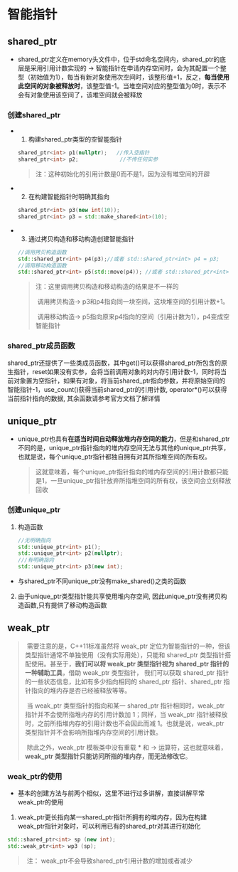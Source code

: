 # 智能指针



## shared_ptr

* shared_ptr定义在memory头文件中，位于std命名空间内，shared_ptr的底层是采用引用计数实现的 -> 智能指针在申请内存空间时，会为其配置一个整型（初始值为1），每当有新对象使用次空间时，该整形值+1，反之，**每当使用此空间的对象被释放时**，该整型值-1。当堆空间对应的整型值为0时，表示不会有对象使用该空间了，该堆空间就会被释放

### 创建shared_ptr

* 1. 构建shared_ptr类型的空智能指针

  ```c++
  shared_ptr<int> p1(nullptr);   //传入空指针
  shared_ptr<int> p2;   		  //不传任何实参
  ```

  > 注：这种初始化的引用计数是0而不是1，因为没有堆空间的开辟

* 2. 在构建智能指针时明确其指向

  ```c++
  shared_ptr<int> p3(new int(10));
  shared_ptr<int> p3 = std::make_shared<int>(10);
  ```

* 3. 通过拷贝构造和移动构造创建智能指针

  ```c++
  //调用拷贝构造函数
  std::shared_ptr<int> p4(p3);//或者 std::shared_ptr<int> p4 = p3;
  //调用移动构造函数
  std::shared_ptr<int> p5(std::move(p4)); //或者 std::shared_ptr<int> p5 = std::move(p4);
  ```

  > 注：这里调用拷贝构造和移动构造的结果是不一样的
  >
  > ​	调用拷贝构造->  p3和p4指向同一块空间，这块堆空间的引用计数+1。
  >
  > ​	调用移动构造->  p5指向原来p4指向的空间（引用计数为1），p4变成空智能指针

### shared_ptr成员函数

shared_ptr还提供了一些类成员函数，其中get()可以获得shared_ptr所包含的原生指针，reset如果没有实参，会将当前调用对象的对内存引用计数-1，同时将当前对象置为空指针，如果有对象，将当前shared_ptr指向参数，并将原始空间的智能指针-1，use_count()获得当前shared_ptr的引用计数, operator*()可以获得当前指针指向的数据, 其余函数请参考官方文档了解详情

## unique_ptr

* unique_ptr也具有**在适当时间自动释放堆内存空间的能力**，但是和shared_ptr不同的是，unique_ptr指针指向的堆内存空间无法与其他的unique_ptr共享，也就是说，每个unique_ptr指针都独自拥有对其所指堆空间的所有权。

  > 这就意味着，每个unique_ptr指针指向的堆内存空间的引用计数都只能是1，一旦unique_ptr指针放弃所指堆空间的所有权，该空间会立刻释放回收

### 创建unique_ptr

1. 构造函数

   ```c++
   //无明确指向
   std::unique_ptr<int> p1();
   std::unique_ptr<int> p2(nullptr);
   ///有明确指向
   std::unique_ptr<int> p3(new int);
   ```

* 与shared_ptr不同unique_ptr没有make_shared()之类的函数

2. 由于unique_ptr类型指针能共享使用堆内存空间, 因此unique_ptr没有拷贝构造函数,只有提供了移动构造函数

## weak_ptr

> ​	需要注意的是，C++11标准虽然将 weak_ptr 定位为智能指针的一种，但该类型指针通常不单独使用（没有实际用处），只能和 shared_ptr 类型指针搭配使用。甚至于，**我们可以将 weak_ptr 类型指针视为 shared_ptr 指针的一种辅助工具**，借助 weak_ptr 类型指针， 我们可以获取 shared_ptr 指针的一些状态信息，比如有多少指向相同的 shared_ptr 指针、shared_ptr 指针指向的堆内存是否已经被释放等等。
>
> ​	当 weak_ptr 类型指针的指向和某一 shared_ptr 指针相同时，weak_ptr 指针并不会使所指堆内存的引用计数加 1；同样，当 weak_ptr 指针被释放时，之前所指堆内存的引用计数也不会因此而减 1。也就是说，weak_ptr 类型指针并不会影响所指堆内存空间的引用计数。
>
> ​	除此之外，weak_ptr 模板类中没有重载 * 和 -> 运算符，这也就意味着，**weak_ptr 类型指针只能访问所指的堆内存，而无法修改它**。
>

### weak_ptr的使用

* 基本的创建方法与前两个相似，这里不进行过多讲解，直接讲解平常weak_ptr的使用	

1. weak_ptr更长指向某一shared_ptr指针所拥有的堆内存，因为在构建weak_ptr指针对象时，可以利用已有的shared_ptr对其进行初始化

```c++
std::shared_ptr<int> sp (new int);
std::weak_ptr<int> wp3 (sp);
```

> ​	注： weak_ptr不会导致shared_ptr引用计数的增加或者减少
